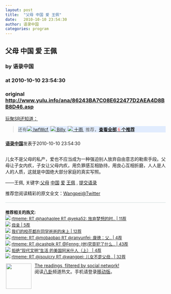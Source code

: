 ```yaml
---
layout: post
title:  "父母 中国 爱 王佩"
date:   2010-10-10 23:54:30
author: 语录中国
categories: program
---
```


## 父母 中国 爱 王佩
### by 语录中国
### at 2010-10-10 23:54:30
### original <http://www.yulu.info/ana/86243BA7C08E622477D2AEA4D8BB8D46.asp>

<a href="http://sr.ju690.cn/meme/item/85852">玩聚SR还知道：</a>
<blockquote>
<div style="background-color:#e1ecfe!important;width:auto">
	<div>还有<a href="http://sr.ju690.cn/people/IwfWcf@GoogleReader?i=46" title="IwfWcf通过GoogleReader分享的其他文章"><img src="http://sr.ju690.cn/static/clogo/4.png?v=690" border="0/"> IwfWcf</a>, <a href="http://sr.ju690.cn/people/Billy@GoogleReader?i=6524" title="Billy通过GoogleReader分享的其他文章"><img src="http://sr.ju690.cn/static/clogo/4.png?v=690" border="0/"> Billy</a>, <a href="http://sr.ju690.cn/people/%E5%8D%81%E9%9B%A8@GoogleReader?i=4213" title="十雨通过GoogleReader分享的其他文章"><img src="http://sr.ju690.cn/static/clogo/4.png?v=690" border="0/"> 十雨</a>, 推荐，<a href="http://sr.ju690.cn/meme/item/85852"><b>查看全部 <big style="color:#ff7b7a;font-family:&#39;Georgia&#39;;font-size:16px">6</big> 个推荐 </b></a>
	</div>
</div></blockquote>

<div style="margin:0;padding:10px 0"><a href="http://sr.ju690.cn/author/%E8%AF%AD%E5%BD%95%E4%B8%AD%E5%9B%BD"><b>语录中国</b></a>发表于2010-10-10 23:54:30</div>
<div style="margin:0;padding:5px 0"><p>儿女不是父母的私产，爱也不应当成为一种强迫别人放弃自由意志的勒索手段。父母让子女内疚，子女让父母内疚，用负罪感互相胁持，用良心互相折磨，人人是人人的人质，这就是中国绝大部分家庭的真实写照。</p><p>——王佩, 关键字:<a href="http://www.yulu.info/tag/00E3B8F64ADA9DB54B11461B9CCBAE80.asp">父母</a> <a href="http://www.yulu.info/tag/732F294EDB695467EBCF933580B82AD2.asp">中国</a> <a href="http://www.yulu.info/tag/42A9DE9B701090FC9B0FB7046F1B218F.asp">爱</a> <a href="http://www.yulu.info/tag/84F89DD7277C4C6716B0749233684E40.asp">王佩</a> , <a href="http://www.yulu.info/submit.asp">提交语录</a><img width="2" height="2" alt=" " src="http://img.users.51.la/2273766.asp"></p><p>推荐您阅读精彩的原文全文：<a href="http://twitter.com/#!/wangpei/status/25044424996">Wangpei@Twitter</a></p><p></p></div>


<div style="padding-top:20px;border-top:1px solid #cbd9d9;padding-bottom:10px;FONT-SIZE:13px">
<strong>推荐相关的热文: </strong><br> 
	<div><img src="https://www.google.com/s2/favicons?domain=twitter.com" border="0/"> <a title="rtmeme: RT @haohaolee RT @yeka52: 放弃梦想的时候，借口无数多，似乎都有理，但的确只是“似乎”。很多父母都说自己是为了孩子才放弃了自己的梦想，其实真的能帮助孩子圆梦的父母，一定都是那些从不放弃自己心中梦想的人。 | 11个推荐" href="http://sr.ju690.cn/meme/item/83155">rtmeme: RT @haohaolee RT @yeka52: 放弃梦想的时.. | 11荐</a>
	</div> 
	<div><img src="https://www.google.com/s2/favicons?domain=blog.sina.com.cn" border="0/"> <a title="母亲 | 5个推荐" href="http://sr.ju690.cn/meme/item/84313">母亲 | 5荐</a>
	</div> 
	<div><img src="https://www.google.com/s2/favicons?domain=luo.bo" border="0/"> <a title="我们的校花都在同学爸爸的床上 | 12个推荐" href="http://sr.ju690.cn/meme/item/77014">我们的校花都在同学爸爸的床上 | 12荐</a>
	</div> 
	<div><img src="https://www.google.com/s2/favicons?domain=twitter.com" border="0/"> <a title="rtmeme: RT @mobaobao RT @ranyunfei: 康德：父母在教育孩子时，通常只是让他们适应当前的世界——即使它是个堕落的世界。 | 4个推荐" href="http://sr.ju690.cn/meme/item/84750">rtmeme: RT @mobaobao RT @ranyunfei: 康德：父.. | 4荐</a>
	</div> 
	<div><img src="https://www.google.com/s2/favicons?domain=twitter.com" border="0/"> <a title="rtmeme: RT @cashplk RT @Fenng: (他)究竟犯了什么罪，竟遭此毒手？他只不过用笔写写文章，用嘴说说话，而他所写的，所说的，都无非是一个没有失掉良心的中国人的话！...无耻啊！无耻啊！！这是某集团的无耻，但恰好是李先生的光荣！--出自闻一多《最后一次演讲》 | 43个推荐" href="http://sr.ju690.cn/meme/item/85431">rtmeme: RT @cashplk RT @Fenng: (他)究竟犯了什么.. | 43荐</a>
	</div> 
	<div><img src="https://www.google.com/s2/favicons?domain=blogs.america.gov" border="0/"> <a title="拒绝“现代文明”生活 的美国阿米什人（上） | 4个推荐" href="http://sr.ju690.cn/meme/item/85240">拒绝“现代文明”生活 的美国阿米什人（上） | 4荐</a>
	</div> 
	<div><img src="https://www.google.com/s2/favicons?domain=twitter.com" border="0/"> <a title="rtmeme: RT @isoulcry RT @wangpei: 儿女不是父母的私产，爱也不应当成为一种强迫别人放弃自由意志的勒索手段。父母让子女内疚，子女让父母内疚，用负罪感互相胁持，用良心互相折磨，人人是人人的人质，这就是中国绝大部分家庭的真实写照。 | 32个推荐" href="http://sr.ju690.cn/meme/item/83286">rtmeme: RT @isoulcry RT @wangpei: 儿女不是父母.. | 32荐</a>
	</div>
</div>
<div style="float:left;margin:2px 10px 2px 2px">
<a href="http://sr.ju690.cn" title="玩聚SR"><img src="http://sr.ju690.cn/static/images/fish.jpg" border="0" width="80px"></a>
</div>
<div><a href="http://sr.ju690.cn/">The readings, filtered by social network!</a><br>阅读<a href="http://sr.ju690.cn/tag/fun">八卦</a>频道热文。手机请登录<a href="http://sr.ju690.cn/m">移动版</a>。</div>